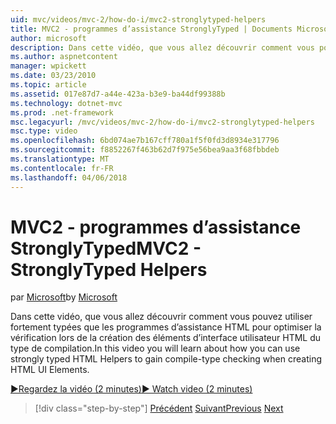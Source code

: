 ```yaml
---
uid: mvc/videos/mvc-2/how-do-i/mvc2-stronglytyped-helpers
title: MVC2 - programmes d’assistance StronglyTyped | Documents Microsoft
author: microsoft
description: Dans cette vidéo, que vous allez découvrir comment vous pouvez utiliser fortement typées que les programmes d’assistance HTML pour optimiser la vérification lors de la création des éléments d’interface utilisateur HTML du type de compilation.
ms.author: aspnetcontent
manager: wpickett
ms.date: 03/23/2010
ms.topic: article
ms.assetid: 017e87d7-a44e-423a-b3e9-ba44df99388b
ms.technology: dotnet-mvc
ms.prod: .net-framework
msc.legacyurl: /mvc/videos/mvc-2/how-do-i/mvc2-stronglytyped-helpers
msc.type: video
ms.openlocfilehash: 6bd074ae7b167cff780a1f5f0fd3d8934e317796
ms.sourcegitcommit: f8852267f463b62d7f975e56bea9aa3f68fbbdeb
ms.translationtype: MT
ms.contentlocale: fr-FR
ms.lasthandoff: 04/06/2018
---
```

<a name="mvc2---stronglytyped-helpers"></a><span data-ttu-id="f8b81-103">MVC2 - programmes d’assistance StronglyTyped</span><span class="sxs-lookup"><span data-stu-id="f8b81-103">MVC2 - StronglyTyped Helpers</span></span>
====================
<span data-ttu-id="f8b81-104">par [Microsoft](https://github.com/microsoft)</span><span class="sxs-lookup"><span data-stu-id="f8b81-104">by [Microsoft](https://github.com/microsoft)</span></span>

<span data-ttu-id="f8b81-105">Dans cette vidéo, que vous allez découvrir comment vous pouvez utiliser fortement typées que les programmes d’assistance HTML pour optimiser la vérification lors de la création des éléments d’interface utilisateur HTML du type de compilation.</span><span class="sxs-lookup"><span data-stu-id="f8b81-105">In this video you will learn about how you can use strongly typed HTML Helpers to gain compile-type checking when creating HTML UI Elements.</span></span>

[<span data-ttu-id="f8b81-106">&#9654;Regardez la vidéo (2 minutes)</span><span class="sxs-lookup"><span data-stu-id="f8b81-106">&#9654; Watch video (2 minutes)</span></span>](https://channel9.msdn.com/Blogs/ASP-NET-Site-Videos/mvc2-stronglytyped-helpers)

> [!div class="step-by-step"]
> <span data-ttu-id="f8b81-107">[Précédent](mvc2-html-encoding.md)
> [Suivant](mvc2-model-validation.md)</span><span class="sxs-lookup"><span data-stu-id="f8b81-107">[Previous](mvc2-html-encoding.md)
[Next](mvc2-model-validation.md)</span></span>
